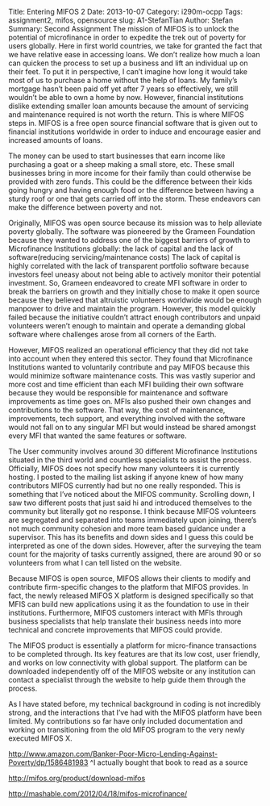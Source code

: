 Title: Entering MIFOS 2
Date: 2013-10-07 
Category: i290m-ocpp
Tags: assignment2, mifos, opensource
slug: A1-StefanTian
Author: Stefan
Summary: Second Assignment
The mission of MIFOS is to unlock the potential of microfinance in order to expedite the trek out of poverty for users globally. Here in first world countries, we take for granted the fact that we have relative ease in accessing loans. We don’t realize how much a loan can quicken the process to set up a business and lift an individual up on their feet. To put it in perspective, I can’t imagine how long it would take most of us to purchase a home without the help of loans. My family’s mortgage hasn’t been paid off yet after 7 years so effectively, we still wouldn’t be able to own a home by now. 
However, financial institutions dislike extending smaller loan amounts because the amount of servicing and maintenance required is not worth the return. This is where MIFOS steps in. MIFOS is a free open source financial software that is given out to financial institutions worldwide in order to induce and encourage easier and increased amounts of loans. 

The money can be used to start businesses that earn income like purchasing a goat or a sheep making a small store, etc. These small businesses bring in more income for their family than could otherwise be provided with zero funds. This could be the difference between their kids going hungry and having enough food or the difference between having a sturdy roof or one that gets carried off into the storm. These endeavors can make the difference between poverty and not. 


Originally, MIFOS was open source because its mission was to help alleviate poverty globally. The software was pioneered by the Grameen Foundation because they wanted to address one of the biggest barriers of growth to Microfinance Institutions globally: the lack of capital and the lack of software(reducing servicing/maintenance costs)  The lack of capital is highly correlated with the lack of transparent portfolio software because investors feel uneasy about not being able to actively monitor their potential investment. So, Grameen endeavored to create MFI software in order to break the barriers on growth and they initially chose to make it open source because they believed that altruistic volunteers worldwide would be enough manpower to drive and maintain the program. However, this model quickly failed because the initiative couldn’t attract enough contributors and unpaid volunteers weren’t enough to maintain and operate a demanding global software where challenges arose from all corners of the Earth.   

However, MIFOS realized an operational efficiency that they did not take into account when they entered this sector. They found that Microfinance Institutions wanted to voluntarily contribute and pay MIFOS because this would minimize software maintenance costs. This was vastly superior and more cost and time efficient than each MFI building their own software because they would be responsible for maintenance and software improvements as time goes on. MFIs also pushed their own changes and contributions to the software.  That way, the cost of maintenance, improvements, tech support, and everything involved with the software would not fall on to any singular MFI but would instead be shared amongst every MFI that wanted the same features or software.  


The User community involves around 30 different Microfinance Institutions situated in the third world and countless specialists to assist the process. Officially, MIFOS does not specify how many volunteers it is currently hosting. I posted to the mailing list asking if anyone knew of how many contributors MIFOS currently had but no one really responded. This is something that I’ve noticed about the MIFOS community. Scrolling down, I saw two different posts that just said hi and introduced themselves to the community but literally got no response. I think because MIFOS volunteers are segregated and separated into teams immediately upon joining, there’s not much community cohesion and more team based guidance under a supervisor.  This has its benefits and down sides and I guess this could be interpreted as one of the down sides. However, after the surveying the team count for the majority of tasks currently assigned, there are around 90 or so volunteers from what I can tell listed on the website. 

Because MIFOS is open source, MIFOS allows their clients to modify and contribute firm-specific changes to the platform that MIFOS provides. In fact, the newly released MIFOS X platform is designed specifically so that MFIS can build new applications using it as the foundation to use in their institutions. Furthermore, MIFOS customers interact with MFIs through business specialists that help translate their business needs into more technical and concrete improvements that MIFOS could provide. 


The MIFOS product is essentially a platform for micro-finance transactions to be completed through. Its key features are that its low cost, user friendly, and works on low connectivity with global support. The platform can be downloaded independently off of the MIFOS website or any institution can contact a specialist through the website to help guide them through the process. 

As I have stated before, my technical background in coding is not incredibly strong, and the interactions that I’ve had with the MIFOS platform have been limited. My contributions so far have only included documentation and working on transitioning from the old MIFOS program to the very newly executed MIFOS X. 

http://www.amazon.com/Banker-Poor-Micro-Lending-Against-Poverty/dp/1586481983
^I actually bought that book to read as a source

http://mifos.org/product/download-mifos

http://mashable.com/2012/04/18/mifos-microfinance/


